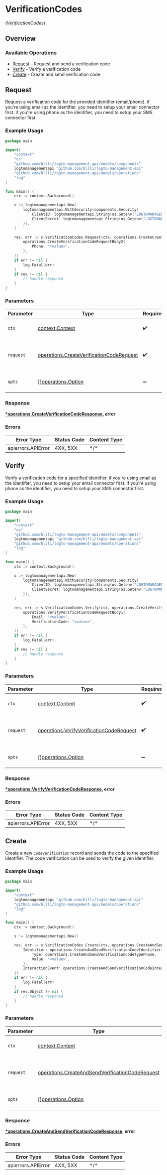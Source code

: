 # VerificationCodes
(*VerificationCodes*)

## Overview

### Available Operations

* [Request](#request) - Request and send a verification code
* [Verify](#verify) - Verify a verification code
* [Create](#create) - Create and send verification code

## Request

Request a verification code for the provided identifier (email/phone).
if you're using email as the identifier, you need to setup your email connector first.
if you're using phone as the identifier, you need to setup your SMS connector first.

### Example Usage

```go
package main

import(
	"context"
	"os"
	"github.com/bllli/logto-management-api/models/components"
	logtomanagementapi "github.com/bllli/logto-management-api"
	"github.com/bllli/logto-management-api/models/operations"
	"log"
)

func main() {
    ctx := context.Background()

    s := logtomanagementapi.New(
        logtomanagementapi.WithSecurity(components.Security{
            ClientID: logtomanagementapi.String(os.Getenv("LOGTOMANAGEMENTAPI_CLIENT_ID")),
            ClientSecret: logtomanagementapi.String(os.Getenv("LOGTOMANAGEMENTAPI_CLIENT_SECRET")),
        }),
    )

    res, err := s.VerificationCodes.Request(ctx, operations.CreateCreateVerificationCodeRequestCreateVerificationCodeRequestBody2(
        operations.CreateVerificationCodeRequestBody2{
            Phone: "<value>",
        },
    ))
    if err != nil {
        log.Fatal(err)
    }
    if res != nil {
        // handle response
    }
}
```

### Parameters

| Parameter                                                                                            | Type                                                                                                 | Required                                                                                             | Description                                                                                          |
| ---------------------------------------------------------------------------------------------------- | ---------------------------------------------------------------------------------------------------- | ---------------------------------------------------------------------------------------------------- | ---------------------------------------------------------------------------------------------------- |
| `ctx`                                                                                                | [context.Context](https://pkg.go.dev/context#Context)                                                | :heavy_check_mark:                                                                                   | The context to use for the request.                                                                  |
| `request`                                                                                            | [operations.CreateVerificationCodeRequest](../../models/operations/createverificationcoderequest.md) | :heavy_check_mark:                                                                                   | The request object to use for the request.                                                           |
| `opts`                                                                                               | [][operations.Option](../../models/operations/option.md)                                             | :heavy_minus_sign:                                                                                   | The options for this request.                                                                        |

### Response

**[*operations.CreateVerificationCodeResponse](../../models/operations/createverificationcoderesponse.md), error**

### Errors

| Error Type         | Status Code        | Content Type       |
| ------------------ | ------------------ | ------------------ |
| apierrors.APIError | 4XX, 5XX           | \*/\*              |

## Verify

Verify a verification code for a specified identifier.
if you're using email as the identifier, you need to setup your email connector first.
if you're using phone as the identifier, you need to setup your SMS connector first.

### Example Usage

```go
package main

import(
	"context"
	"os"
	"github.com/bllli/logto-management-api/models/components"
	logtomanagementapi "github.com/bllli/logto-management-api"
	"github.com/bllli/logto-management-api/models/operations"
	"log"
)

func main() {
    ctx := context.Background()

    s := logtomanagementapi.New(
        logtomanagementapi.WithSecurity(components.Security{
            ClientID: logtomanagementapi.String(os.Getenv("LOGTOMANAGEMENTAPI_CLIENT_ID")),
            ClientSecret: logtomanagementapi.String(os.Getenv("LOGTOMANAGEMENTAPI_CLIENT_SECRET")),
        }),
    )

    res, err := s.VerificationCodes.Verify(ctx, operations.CreateVerifyVerificationCodeRequestVerifyVerificationCodeRequestBody1(
        operations.VerifyVerificationCodeRequestBody1{
            Email: "<value>",
            VerificationCode: "<value>",
        },
    ))
    if err != nil {
        log.Fatal(err)
    }
    if res != nil {
        // handle response
    }
}
```

### Parameters

| Parameter                                                                                            | Type                                                                                                 | Required                                                                                             | Description                                                                                          |
| ---------------------------------------------------------------------------------------------------- | ---------------------------------------------------------------------------------------------------- | ---------------------------------------------------------------------------------------------------- | ---------------------------------------------------------------------------------------------------- |
| `ctx`                                                                                                | [context.Context](https://pkg.go.dev/context#Context)                                                | :heavy_check_mark:                                                                                   | The context to use for the request.                                                                  |
| `request`                                                                                            | [operations.VerifyVerificationCodeRequest](../../models/operations/verifyverificationcoderequest.md) | :heavy_check_mark:                                                                                   | The request object to use for the request.                                                           |
| `opts`                                                                                               | [][operations.Option](../../models/operations/option.md)                                             | :heavy_minus_sign:                                                                                   | The options for this request.                                                                        |

### Response

**[*operations.VerifyVerificationCodeResponse](../../models/operations/verifyverificationcoderesponse.md), error**

### Errors

| Error Type         | Status Code        | Content Type       |
| ------------------ | ------------------ | ------------------ |
| apierrors.APIError | 4XX, 5XX           | \*/\*              |

## Create

Create a new `CodeVerification` record and sends the code to the specified identifier. The code verification can be used to verify the given identifier.

### Example Usage

```go
package main

import(
	"context"
	logtomanagementapi "github.com/bllli/logto-management-api"
	"github.com/bllli/logto-management-api/models/operations"
	"log"
)

func main() {
    ctx := context.Background()

    s := logtomanagementapi.New()

    res, err := s.VerificationCodes.Create(ctx, operations.CreateAndSendVerificationCodeRequest{
        Identifier: operations.CreateAndSendVerificationCodeIdentifier{
            Type: operations.CreateAndSendVerificationCodeTypePhone,
            Value: "<value>",
        },
        InteractionEvent: operations.CreateAndSendVerificationCodeInteractionEventRegister,
    })
    if err != nil {
        log.Fatal(err)
    }
    if res.Object != nil {
        // handle response
    }
}
```

### Parameters

| Parameter                                                                                                          | Type                                                                                                               | Required                                                                                                           | Description                                                                                                        |
| ------------------------------------------------------------------------------------------------------------------ | ------------------------------------------------------------------------------------------------------------------ | ------------------------------------------------------------------------------------------------------------------ | ------------------------------------------------------------------------------------------------------------------ |
| `ctx`                                                                                                              | [context.Context](https://pkg.go.dev/context#Context)                                                              | :heavy_check_mark:                                                                                                 | The context to use for the request.                                                                                |
| `request`                                                                                                          | [operations.CreateAndSendVerificationCodeRequest](../../models/operations/createandsendverificationcoderequest.md) | :heavy_check_mark:                                                                                                 | The request object to use for the request.                                                                         |
| `opts`                                                                                                             | [][operations.Option](../../models/operations/option.md)                                                           | :heavy_minus_sign:                                                                                                 | The options for this request.                                                                                      |

### Response

**[*operations.CreateAndSendVerificationCodeResponse](../../models/operations/createandsendverificationcoderesponse.md), error**

### Errors

| Error Type         | Status Code        | Content Type       |
| ------------------ | ------------------ | ------------------ |
| apierrors.APIError | 4XX, 5XX           | \*/\*              |
